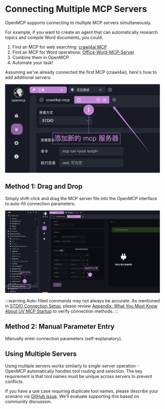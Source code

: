 # Connecting Multiple MCP Servers

OpenMCP supports connecting to multiple MCP servers simultaneously. 

For example, if you want to create an agent that can automatically research topics and compile Word documents, you could:

1. Find an MCP for web searching: [crawl4ai MCP](https://github.com/LSTM-Kirigaya/openmcp-tutorial/tree/main/crawl4ai-mcp)
2. Find an MCP for Word operations: [Office-Word-MCP-Server](https://github.com/GongRzhe/Office-Word-MCP-Server) 
3. Combine them in OpenMCP
4. Automate your task!

Assuming we've already connected the first MCP (crawl4ai), here's how to add additional servers:

![](./images/add-new-mcp.png)

## Method 1: Drag and Drop

Simply shift-click and drag the MCP server file into the OpenMCP interface to auto-fill connection parameters:

![](./images/drag-to-fill.png)

:::warning
Auto-filled commands may not always be accurate. As mentioned in [STDIO Connection Setup](http://localhost:5173/openmcp/plugin-tutorial/usage/connect-mcp.html#stdio-%E8%BF%9E%E6%8E%A5%E7%9A%84%E5%90%AF%E5%8A%A8), please review [Appendix: What You Must Know About UV MCP Startup](http://localhost:5173/openmcp/plugin-tutorial/quick-start/first-mcp.html#%E9%99%84%E5%BD%95-%E5%85%B3%E4%BA%8E-uv-%E5%90%AF%E5%8A%A8-mcp-%E4%BD%A0%E5%BF%85%E9%A1%BB%E7%9F%A5%E9%81%93%E7%9A%84) to verify connection methods.
:::

## Method 2: Manual Parameter Entry

Manually enter connection parameters (self-explanatory).

## Using Multiple Servers

Using multiple servers works similarly to single-server operation - OpenMCP automatically handles tool routing and selection. The key requirement is that tool names must be unique across servers to prevent conflicts.

If you have a use case requiring duplicate tool names, please describe your scenario via [GitHub issue](https://github.com/LSTM-Kirigaya/openmcp-client/issues). We'll evaluate supporting this based on community discussion.